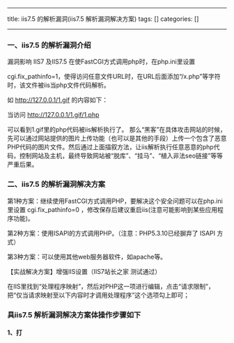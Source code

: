 
--- 
title:  iis7.5 的解析漏洞(iis7.5 解析漏洞解决方案) 
tags: []
categories: [] 

---
### 一、iis7.5 的解析漏洞介绍

漏洞影响 IIS7 及IIS7.5 在使FastCGI方式调用php时，在php.ini里设置

cgi.fix_pathinfo=1，使得访问任意文件URL时，在URL后面添加“/x.php”等字符时，该文件被iis当php文件代码解析。

如 http://127.0.0.1/1.gif 的内容如下：

当访问 http://127.0.0.1/1.gif/1.php

可以看到1.gif里的php代码被iis解析执行了。 那么“黑客”在具体攻击网站的时候，先可以通过网站提供的图片上传功能（也可以是其他的手段）上传一个包含了恶意PHP代码的图片文件。然后通过上面描叙方法，让iis解析执行任意恶意的php代码，控制网站及主机，最终导致网站被“脱库”、“挂马”、“植入非法seo链接”等等严重后果。

### 二、iis7.5 的解析漏洞解决方案

第1种方案：继续使用FastCGI方式调用PHP，要解决这个安全问题可以在php.ini里设置 cgi.fix_pathinfo=0 ，修改保存后建议重启iis(注意可能影响到某些应用程序功能)。

第2种方案：使用ISAPI的方式调用PHP。（注意：PHP5.3.10已经摒弃了 ISAPI 方式）

第3种方案：可以使用其他web服务器软件，如apache等。

【实战解决方案】增强IIS设置（IIS7站长之家 测试通过）

在IIS里找到“处理程序映射”，然后对PHP这一项进行编辑，点击“请求限制”，把“仅当请求映射至以下内容时才调用处理程序”这个选项勾上即可；

### 具iis7.5 解析漏洞解决方案体操作步骤如下

#### 1、打
